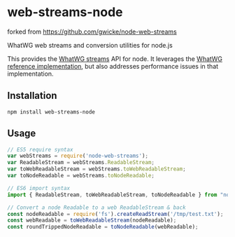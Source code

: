 # web-streams-node

forked from https://github.com/gwicke/node-web-streams

WhatWG web streams and conversion utilities for node.js

This provides the [WhatWG streams](https://streams.spec.whatwg.org) API for
node. It leverages the [WhatWG reference
implementation](https://github.com/whatwg/streams), but also addresses
performance issues in that implementation.

## Installation
```
npm install web-streams-node
```

## Usage
```javascript
// ES5 require syntax
var webStreams = require('node-web-streams');
var ReadableStream = webStreams.ReadableStream;
var toWebReadableStream = webStreams.toWebReadableStream;
var toNodeReadable = webStreams.toNodeReadable;

// ES6 import syntax
import { ReadableStream, toWebReadableStream, toNodeReadable } from "node-web-streams";

// Convert a node Readable to a web ReadableStream & back
const nodeReadable = require('fs').createReadStream('/tmp/test.txt');
const webReadable = toWebReadableStream(nodeReadable);
const roundTrippedNodeReadable = toNodeReadable(webReadable);
```
